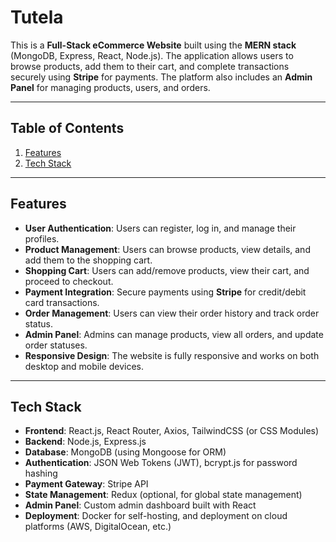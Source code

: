 # Tutela

This is a **Full-Stack eCommerce Website** built using the **MERN stack** (MongoDB, Express, React, Node.js). The application allows users to browse products, add them to their cart, and complete transactions securely using **Stripe** for payments. The platform also includes an **Admin Panel** for managing products, users, and orders.

---

## Table of Contents

1. [Features](#features)
2. [Tech Stack](#tech-stack)

---

## Features

- **User Authentication**: Users can register, log in, and manage their profiles.
- **Product Management**: Users can browse products, view details, and add them to the shopping cart.
- **Shopping Cart**: Users can add/remove products, view their cart, and proceed to checkout.
- **Payment Integration**: Secure payments using **Stripe** for credit/debit card transactions.
- **Order Management**: Users can view their order history and track order status.
- **Admin Panel**: Admins can manage products, view all orders, and update order statuses.
- **Responsive Design**: The website is fully responsive and works on both desktop and mobile devices.

---

## Tech Stack

- **Frontend**: React.js, React Router, Axios, TailwindCSS (or CSS Modules)
- **Backend**: Node.js, Express.js
- **Database**: MongoDB (using Mongoose for ORM)
- **Authentication**: JSON Web Tokens (JWT), bcrypt.js for password hashing
- **Payment Gateway**: Stripe API
- **State Management**: Redux (optional, for global state management)
- **Admin Panel**: Custom admin dashboard built with React
- **Deployment**: Docker for self-hosting, and deployment on cloud platforms (AWS, DigitalOcean, etc.)
